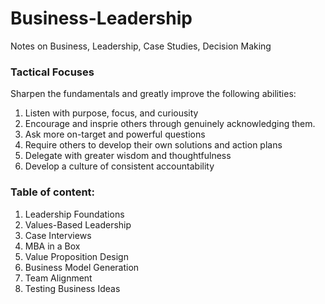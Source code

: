 # Business-Leadership
Notes on Business, Leadership, Case Studies, Decision Making


### Tactical Focuses
Sharpen the fundamentals and greatly improve the following abilities:
1. Listen with purpose, focus, and curiousity
2. Encourage and insprie others through genuinely acknowledging them.
3. Ask more on-target and powerful questions
4. Require others to develop their own solutions and action plans
5. Delegate with greater wisdom and thoughtfulness
6. Develop a culture of consistent accountability

### Table of content:
1. Leadership Foundations
2. Values-Based Leadership
3. Case Interviews
4. MBA in a Box
5. Value Proposition Design
6. Business Model Generation
7. Team Alignment
8. Testing Business Ideas
